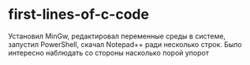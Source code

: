 # first-lines-of-c-code
Установил MinGw, редактировал переменные среды в системе, запустил PowerShell, скачал Notepad++ ради несколько строк. Было интересно наблюдать со стороны насколько порой упорот
